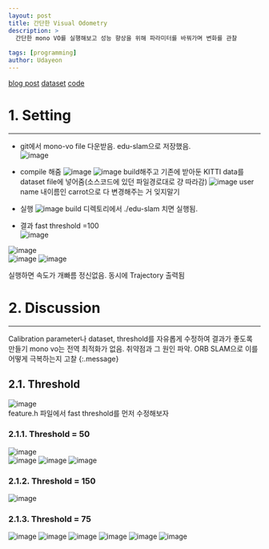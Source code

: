 ```yaml
---
layout: post
title: 간단한 Visual Odometry
description: >
  간단한 mono VO를 실행해보고 성능 향상을 위해 파라미터를 바꿔가며 변화를 관찰
  
tags: [programming]
author: Udayeon
---
```

[blog post](https://avisingh599.github.io/vision/monocular-vo/)
[dataset](http://www.cvlibs.net/datasets/kitti/eval_odometry.php)
[code](https://github.com/avisingh599/mono-vo)

# 1. Setting
* * *

* git에서 mono-vo file 다운받음. edu-slam으로 저장했음.   
![image](https://user-images.githubusercontent.com/69246778/128284681-c5ce865e-13ce-4307-9c3e-f999f7073a9b.png)   
   
* compile 해줌
![image](https://user-images.githubusercontent.com/69246778/128284910-bcf3ac07-1f41-44af-905f-72781ba638ea.png)
![image](https://user-images.githubusercontent.com/69246778/128285083-402ffd8b-def8-431b-9926-dd02150c859b.png)
build해주고 기존에 받아둔 KITTI data를 dataset file에 넣어줌(소스코드에 있던 파일경로대로 걍 따라감)
![image](https://user-images.githubusercontent.com/69246778/128285198-a10f2d11-db08-4d7f-8197-4cd3a3c436a5.png)
user name 내이름인 carrot으로 다 변경해주는 거 잊지말기

* 실행
![image](https://user-images.githubusercontent.com/69246778/128285345-b23685f2-260c-47db-85e7-a530bb714938.png)
build 디렉토리에서 ./edu-slam 치면 실행됨.

* 결과
fast threshold =100   
![image](https://user-images.githubusercontent.com/69246778/128450583-bcfe6743-0bd8-42f2-b407-14bb89a75f30.png)   
   
![image](https://user-images.githubusercontent.com/69246778/128450883-5e6fc7f5-e8fa-40e2-b529-e83be145ae17.png)   
![image](https://user-images.githubusercontent.com/69246778/128451090-6ce22707-0539-4db0-b562-a9bd7830399a.png)
![image](https://user-images.githubusercontent.com/69246778/128451111-4c82ebdc-f2e3-41a0-bef3-36ea6b4b0986.png)

실행하면 속도가 개빠름 정신없음. 동시에 Trajectory 출력됨   



# 2. Discussion
* * *
Calibration parameter나 dataset, threshold를 자유롭게 수정하여 결과가 좋도록 만들기
mono vo는 전역 최적화가 없음. 취약점과 그 원인 파악.
ORB SLAM으로 이를 어떻게 극복하는지 고찰
{:.message}

## 2.1. Threshold
![image](https://user-images.githubusercontent.com/69246778/128446933-24c85a5a-8075-4bbc-a5a6-1b873136b10a.png)   
feature.h 파일에서 fast threshold를 먼저 수정해보자   

### 2.1.1. Threshold = 50
   
![image](https://user-images.githubusercontent.com/69246778/128446076-5cff2cb5-898f-4271-9236-c3f054b7043a.png)   
![image](https://user-images.githubusercontent.com/69246778/128451408-792901d0-31b9-4688-84bd-e4e6094e3b0d.png)
![image](https://user-images.githubusercontent.com/69246778/128451527-155c0261-392f-4d26-ac61-6fad6a2ff4bd.png)
![image](https://user-images.githubusercontent.com/69246778/128446443-1a270743-6dd3-4a73-9206-be1fb07e4781.png)   
  
### 2.1.2. Threshold = 150
![image](https://user-images.githubusercontent.com/69246778/128451730-940b065f-1f64-441b-888d-9b064eb0aede.png)

### 2.1.3. Threshold = 75
![image](https://user-images.githubusercontent.com/69246778/128451845-c9bfc9e1-93f9-4188-bd0e-0d8fdb88e96a.png)
![image](https://user-images.githubusercontent.com/69246778/128451896-7b803301-c85c-4844-a493-bd516c13bbac.png)
![image](https://user-images.githubusercontent.com/69246778/128451980-aa4f4b05-172c-4e29-a6ca-1f58a88f9523.png)
![image](https://user-images.githubusercontent.com/69246778/128452044-493bd756-2f21-49bb-80d5-0bf3da75e2a2.png)
![image](https://user-images.githubusercontent.com/69246778/128452092-28370a8b-f55d-4c0e-83e9-d8ffa972f79c.png)
![image](https://user-images.githubusercontent.com/69246778/128452114-4833873e-7281-4cc4-acca-df2b89a2a158.png)


